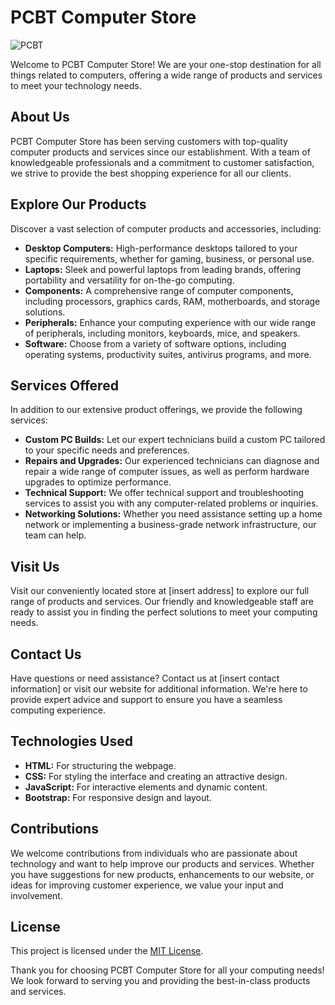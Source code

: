 # PCBT Computer Store

![PCBT](pcbt.jpg)

Welcome to PCBT Computer Store! We are your one-stop destination for all things related to computers, offering a wide range of products and services to meet your technology needs.

## About Us

PCBT Computer Store has been serving customers with top-quality computer products and services since our establishment. With a team of knowledgeable professionals and a commitment to customer satisfaction, we strive to provide the best shopping experience for all our clients.

## Explore Our Products

Discover a vast selection of computer products and accessories, including:

- **Desktop Computers:** High-performance desktops tailored to your specific requirements, whether for gaming, business, or personal use.
- **Laptops:** Sleek and powerful laptops from leading brands, offering portability and versatility for on-the-go computing.
- **Components:** A comprehensive range of computer components, including processors, graphics cards, RAM, motherboards, and storage solutions.
- **Peripherals:** Enhance your computing experience with our wide range of peripherals, including monitors, keyboards, mice, and speakers.
- **Software:** Choose from a variety of software options, including operating systems, productivity suites, antivirus programs, and more.

## Services Offered

In addition to our extensive product offerings, we provide the following services:

- **Custom PC Builds:** Let our expert technicians build a custom PC tailored to your specific needs and preferences.
- **Repairs and Upgrades:** Our experienced technicians can diagnose and repair a wide range of computer issues, as well as perform hardware upgrades to optimize performance.
- **Technical Support:** We offer technical support and troubleshooting services to assist you with any computer-related problems or inquiries.
- **Networking Solutions:** Whether you need assistance setting up a home network or implementing a business-grade network infrastructure, our team can help.

## Visit Us

Visit our conveniently located store at [insert address] to explore our full range of products and services. Our friendly and knowledgeable staff are ready to assist you in finding the perfect solutions to meet your computing needs.

## Contact Us

Have questions or need assistance? Contact us at [insert contact information] or visit our website for additional information. We're here to provide expert advice and support to ensure you have a seamless computing experience.

## Technologies Used

- **HTML:** For structuring the webpage.
- **CSS:** For styling the interface and creating an attractive design.
- **JavaScript:** For interactive elements and dynamic content.
- **Bootstrap:** For responsive design and layout.

## Contributions

We welcome contributions from individuals who are passionate about technology and want to help improve our products and services. Whether you have suggestions for new products, enhancements to our website, or ideas for improving customer experience, we value your input and involvement.

## License

This project is licensed under the [MIT License](LICENSE).

Thank you for choosing PCBT Computer Store for all your computing needs! We look forward to serving you and providing the best-in-class products and services.
